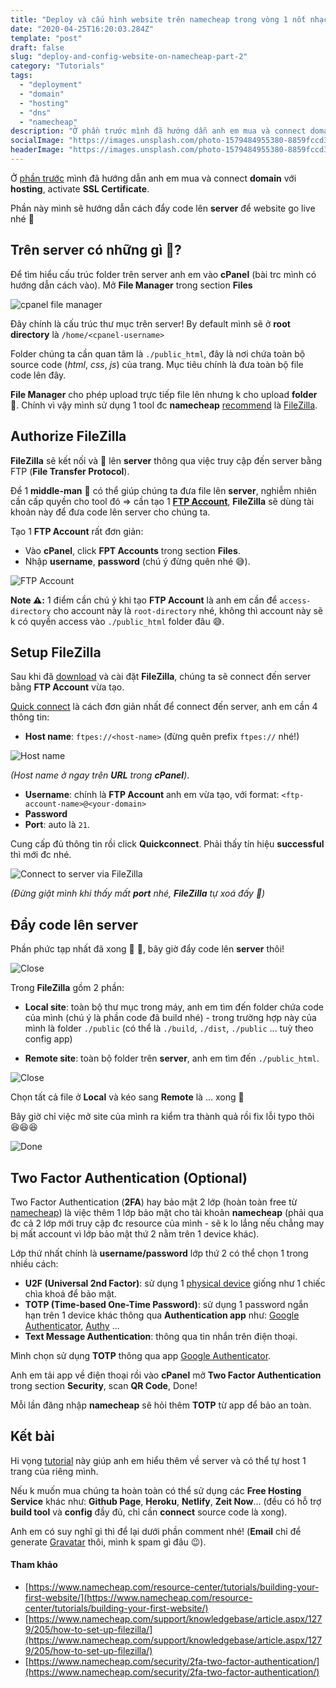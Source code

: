 ```yaml
---
title: "Deploy và cấu hình website trên namecheap trong vòng 1 nốt nhạc [Part 2]"
date: "2020-04-25T16:20:03.284Z"
template: "post"
draft: false
slug: "deploy-and-config-website-on-namecheap-part-2"
category: "Tutorials"
tags:
  - "deployment"
  - "domain"
  - "hosting"
  - "dns"
  - "namecheap"
description: "Ở phần trước mình đã hướng dẫn anh em mua và connect domain với hosting, activate SSL Certificate. Phần này mình sẽ hướng dẫn cách đẩy code lên server để website go live nhé 🚀 ..."
socialImage: "https://images.unsplash.com/photo-1579484955380-8859fccd3d8b?ixlib=rb-1.2.1&auto=format&fit=crop&w=2550&q=80"
headerImage: "https://images.unsplash.com/photo-1579484955380-8859fccd3d8b?ixlib=rb-1.2.1&auto=format&fit=crop&w=2550&q=80"
---
```


Ở [phần trước](/posts/depoy-and-config-website-on-name-cheap-part-1) mình đã hướng dẫn anh em mua và connect **domain** với **hosting**,  activate **SSL Certificate**.

Phần này mình sẽ hướng dẫn cách đẩy code lên **server** để website go live nhé 🚀 

## Trên server có những gì 👀?
Để tìm hiểu cấu trúc folder trên server anh em vào **cPanel** (bài trc mình có hướng dẫn cách vào). Mở **File Manager** trong section **Files**

![cpanel file manager](/media/file-manager.png)

Đây chính là cấu trúc thư mục trên server! By default mình sẽ ở **root directory** là `/home/<cpanel-username>`

Folder chúng ta cần quan tâm là `./public_html`, đây là nơi chứa toàn bộ source code (*html*, *css*, *js*) của trang. Mục tiêu chính là đưa toàn bộ file code lên đây.

**File Manager** cho phép upload trực tiếp file lên nhưng k cho upload **folder** 💆. Chính vì vậy mình sử dụng 1 tool đc **namecheap** [recommend](https://www.namecheap.com/support/knowledgebase/article.aspx/1279/205/how-to-set-up-filezilla/) là [FileZilla](https://filezilla-project.org/).

## Authorize FileZilla

**FileZilla** sẽ kết nối và 🚚 lên **server** thông qua việc truy cập đến server bằng FTP (**File Transfer Protocol**).

Để 1 **middle-man** 👷 có thể giúp chúng ta đưa file lên **server**, nghiễm nhiên cần cấp quyền cho tool đó => cần tạo 1 [**FTP Account**](https://www.namecheap.com/support/knowledgebase/article.aspx/9523/205/how-to-create-an-ftp-account), **FileZilla** sẽ dùng tài khoản này để đưa code lên server cho chúng ta.

Tạo 1 **FTP Account** rất đơn giản:
- Vào **cPanel**, click **FPT Accounts** trong section **Files**.
- Nhập **username**, **password** (chú ý đừng quên nhé 😅).

![FTP Account](/media/ftp.png)

**Note ⚠️:** 1 điểm cần chú ý khi tạo **FTP Account** là anh em cần để `access-directory` cho account này là `root-directory` nhé, không thì account này sẽ k có quyền access vào `./public_html` folder đâu 😅.

## Setup FileZilla
Sau khi đã [download](https://filezilla-project.org/) và cài đặt **FileZilla**, chúng ta sẽ connect đến server bằng **FTP Account** vừa tạo.

[Quick connect](https://www.namecheap.com/support/knowledgebase/article.aspx/1279/205/how-to-set-up-filezilla/#quickconnect) là cách đơn giản nhất để connect đến server, anh em cần 4 thông tin:
- **Host name**: `ftpes://<host-name>` (đừng quên prefix `ftpes://` nhé!)

![Host name](/media/hostname.png)

*(Host name ở ngay trên __URL__ trong __cPanel__)*.

- **Username**: chính là **FTP Account** anh em vừa tạo, với format: `<ftp-account-name>@<your-domain>`
- **Password**
- **Port**: auto là `21`.

Cung cấp đủ thông tin rồi click **Quickconnect**.
Phải thấy tín hiệu **successful** thì mới đc nhé.

![Connect to server via FileZilla](/media/filezilla.png)

*(Đừng giật mình khi thấy mất __port__ nhé, __FileZilla__ tự xoá đấy 😤)*
## Đẩy code lên server
Phần phức tạp nhất đã xong 🙈 🙉, bây giờ đẩy code lên **server** thôi!

![Close](https://media.giphy.com/media/R2m2NzVxQ3pbG/giphy.gif)

Trong **FileZilla** gồm 2 phần:

- **Local site**: toàn bộ thư mục trong máy, anh em tìm đến folder chứa code của mình (chú ý là phần code đã build nhé) - trong trường hợp này của mình là folder `./public` (có thể là `./build`, `./dist`, `./public` ... tuỳ theo config app)

- **Remote site**: toàn bộ folder trên **server**, anh em tìm đến `./public_html`.

![Close](/media/filezilla2.png)

Chọn tất cả file ở **Local** và kéo sang **Remote** là ... xong  🎉 

Bây giờ chỉ việc mở site của mình ra kiểm tra thành quả rồi fix lỗi typo thôi 😆😆😆

![Done](https://media.giphy.com/media/SfYTJuxdAbsVW/giphy.gif)

## Two Factor Authentication (Optional)

Two Factor Authentication (**2FA**) hay bảo mật 2 lớp (hoàn toàn free từ [namecheap](https://www.namecheap.com/security/2fa-two-factor-authentication/)) là việc thêm 1 lớp bảo mật cho tài khoản **namecheap** (phải qua đc cả 2 lớp mới truy cập đc resource của mình - sẽ k lo lắng nếu chẳng may bị mất account vì lớp bảo mật thứ 2 nằm trên 1 device khác).

Lớp thứ nhất chính là **username/password** lớp thứ 2 có thể chọn 1 trong nhiều cách:
- **U2F (Universal 2nd Factor)**: sử dụng 1 [physical device](https://www.namecheap.com/support/knowledgebase/article.aspx/10102/45/how-can-i-use-the-u2f-method-for-twofactor-authentication) giống như 1 chiếc chìa khoá để bảo mật.
- **TOTP (Time-based One-Time Password)**: sử dụng 1 password ngắn hạn trên 1 device khác thông qua **Authentication app** như: [Google Authenticator](https://play.google.com/store/apps/details?id=com.google.android.apps.authenticator2&hl=en), [Authy](https://authy.com/) ...
- **Text Message Authentication**: thông qua tin nhắn trên điện thoại.

Mình chọn sử dụng **TOTP** thông qua app [Google Authenticator](https://play.google.com/store/apps/details?id=com.google.android.apps.authenticator2&hl=en).

Anh em tải app về điện thoại rồi vào **cPanel** mở **Two Factor Authentication** trong section **Security**, scan **QR Code**, Done!

Mỗi lần đăng nhập **namecheap** sẽ hỏi thêm **TOTP** từ app để bảo an toàn.

## Kết bài

Hi vọng [tutorial](/category/tutorials) này giúp anh em hiểu thêm về server và có thể tự host 1 trang của riêng mình.

Nếu k muốn mua chúng ta hoàn toàn có thể sử dụng các **Free Hosting Service** khác như: **Github Page**, **Heroku**, **Netlify**, **Zeit Now**... (đều có hỗ trợ **build tool** và **config** đầy đủ, chỉ cần **connect** source code là xong).

Anh em có suy nghĩ gì thì để lại dưới phần comment nhé! (**Email** chỉ để generate [Gravatar](https://gravatar.com/) thôi, mình k spam gì đâu 😉).

#### Tham khảo

- [https://www.namecheap.com/resource-center/tutorials/building-your-first-website/](https://www.namecheap.com/resource-center/tutorials/building-your-first-website/)
- [https://www.namecheap.com/support/knowledgebase/article.aspx/1279/205/how-to-set-up-filezilla/](https://www.namecheap.com/support/knowledgebase/article.aspx/1279/205/how-to-set-up-filezilla/)
- [https://www.namecheap.com/security/2fa-two-factor-authentication/](https://www.namecheap.com/security/2fa-two-factor-authentication/)